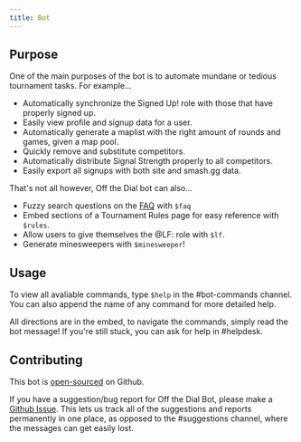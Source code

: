 ```yaml
---
title: Bot
---
```


<Title title="Off the Dial Bot">
  Our custom made bot that helps with tournament management and other things also.
</Title>

## Purpose
One of the main purposes of the bot is to automate mundane or tedious tournament tasks. For example...

- Automatically synchronize the <Mention>Signed Up!</Mention> role with those that have properly signed up.
- Easily view profile and signup data for a user.
- Automatically generate a maplist with the right amount of rounds and games, given a map pool.
- Quickly remove and substitute competitors.
- Automatically distribute Signal Strength properly to all competitors.
- Easily export all signups with both site and smash.gg data.

That's not all however, Off the Dial bot can also...

- Fuzzy search questions on the [FAQ](/faq) with `$faq`
- Embed sections of a Tournament Rules page for easy reference with `$rules`.
- Allow users to give themselves the <Mention>@LF:</Mention> role with `$lf`.
- Generate minesweepers with `$minesweeper`!

## Usage
To view all avaliable commands, type `$help` in the <Mention>#bot-commands</Mention> channel. You can also append the name of any command for more detailed help.

All directions are in the embed, to navigate the commands, simply read the bot message! If you're still stuck, you can ask for help in <Mention>#helpdesk</Mention>.

## Contributing
This bot is [open-sourced](https://github.com/offthedial/bot) on Github.

If you have a suggestion/bug report for Off the Dial Bot, please make a [Github Issue](https://github.com/offthedial/bot/issues/new/choose). This lets us track all of the suggestions and reports permanently in one place, as opposed to the <Mention>#suggestions</Mention> channel, where the messages can get easily lost.

